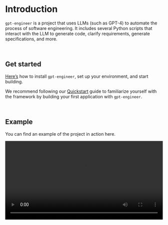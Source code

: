 # Introduction
``gpt-engineer`` is a project that uses LLMs (such as GPT-4) to automate the process of software engineering. It includes several Python scripts that interact with the LLM to generate code, clarify requirements, generate specifications, and more.

<br>

## Get started
[Here’s]({doc}`/installation.html`) how to install ``gpt-engineer``, set up your environment, and start building.

We recommend following our [Quickstart]({doc}`/quickstart.html`) guide to familiarize yourself with the framework by building your first application with ``gpt-engineer``.

<br>

## Example
You can find an example of the project in action here.

<video width="100%" controls>
  <source src="https://github.com/gpt-engineer-org/gpt-engineer/assets/4467025/6e362e45-4a94-4b0d-973d-393a31d92d9b
" type="video/mp4">
  Your browser does not support the video tag.
</video>
